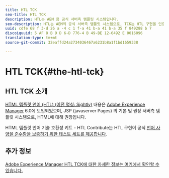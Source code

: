 ```yaml
---
title: HTL TCK
seo-title: HTL TCK
description: HTL는 AEM 용 공식 서버측 템플릿 시스템입니다.
seo-description: HTL는 AEM의 공식 서버측 템플릿 시스템으로, TCK는 HTL 구현을 인증하는 테스트 세트를 제공합니다.
uuid: cdfe 68 f 3-d 26 a -4 c 1 f-a 41 b-a 41 b-a 35 f 849288 b 7
discoiquuid: 5 AF 8 B 9 D 6-D 776-4 B 49-BE 12-6492 E 0016096
translation-type: tm+mt
source-git-commit: 32eaffd24a2734036467a6231b8a1f1bd1659338

---
```



# HTL TCK{#the-htl-tck}

## HTL TCK 소개

[HTML 템플릿 언어 (HTL) (이전 명칭: Sightly)](https://docs.adobe.com/docs/en/htl.html "에 대한") 내용은 [Adobe Experience Manager](http://www.adobe.com/solutions/web-experience-management.html) 6.0에 도입되었으며, JSP (javaserver Pages) 의 기본 및 권장 서버측 템플릿 시스템으로, HTML에 대해 권장됩니다.

HTML 템플릿 언어 기술 호환성 키트 - HTL Contribute는 HTL 구현이 공식 [언어 사양을 준수함을 보증하기 위한 테스트 세트를 제공합니다](https://github.com/adobe/htl-spec).

## 추가 정보

[Adobe Experience Manager HTL TCK에 대한 자세한 정보는 여기에서 확인할 수 있습니다.](https://github.com/adobe/htl-tck)
